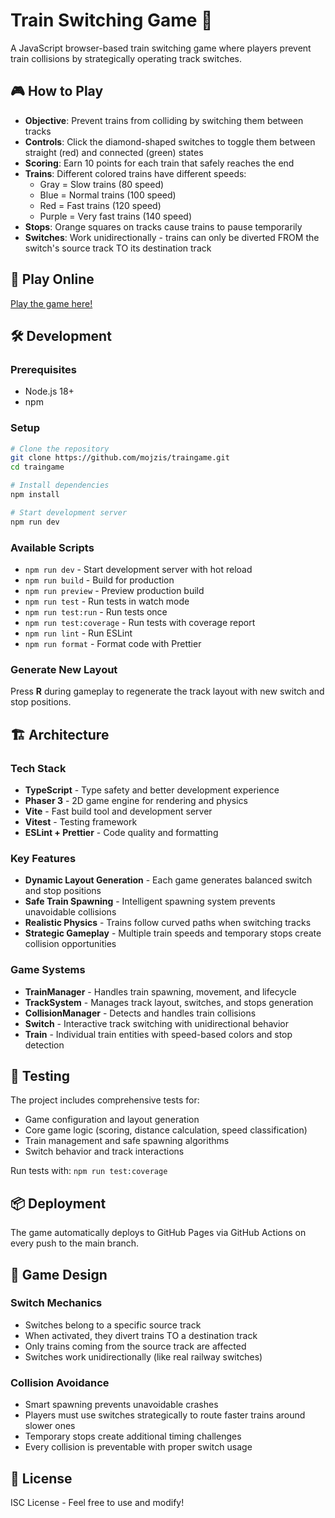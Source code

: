 # Train Switching Game 🚂

A JavaScript browser-based train switching game where players prevent train collisions by strategically operating track switches.

## 🎮 How to Play

- **Objective**: Prevent trains from colliding by switching them between tracks
- **Controls**: Click the diamond-shaped switches to toggle them between straight (red) and connected (green) states
- **Scoring**: Earn 10 points for each train that safely reaches the end
- **Trains**: Different colored trains have different speeds:
  - Gray = Slow trains (80 speed)
  - Blue = Normal trains (100 speed) 
  - Red = Fast trains (120 speed)
  - Purple = Very fast trains (140 speed)
- **Stops**: Orange squares on tracks cause trains to pause temporarily
- **Switches**: Work unidirectionally - trains can only be diverted FROM the switch's source track TO its destination track

## 🚀 Play Online

[Play the game here!](https://mojzis.github.io/traingame/)

## 🛠️ Development

### Prerequisites
- Node.js 18+
- npm

### Setup
```bash
# Clone the repository
git clone https://github.com/mojzis/traingame.git
cd traingame

# Install dependencies
npm install

# Start development server
npm run dev
```

### Available Scripts
- `npm run dev` - Start development server with hot reload
- `npm run build` - Build for production
- `npm run preview` - Preview production build
- `npm run test` - Run tests in watch mode
- `npm run test:run` - Run tests once
- `npm run test:coverage` - Run tests with coverage report
- `npm run lint` - Run ESLint
- `npm run format` - Format code with Prettier

### Generate New Layout
Press **R** during gameplay to regenerate the track layout with new switch and stop positions.

## 🏗️ Architecture

### Tech Stack
- **TypeScript** - Type safety and better development experience
- **Phaser 3** - 2D game engine for rendering and physics
- **Vite** - Fast build tool and development server
- **Vitest** - Testing framework
- **ESLint + Prettier** - Code quality and formatting

### Key Features
- **Dynamic Layout Generation** - Each game generates balanced switch and stop positions
- **Safe Train Spawning** - Intelligent spawning system prevents unavoidable collisions
- **Realistic Physics** - Trains follow curved paths when switching tracks
- **Strategic Gameplay** - Multiple train speeds and temporary stops create collision opportunities

### Game Systems
- **TrainManager** - Handles train spawning, movement, and lifecycle
- **TrackSystem** - Manages track layout, switches, and stops generation
- **CollisionManager** - Detects and handles train collisions
- **Switch** - Interactive track switching with unidirectional behavior
- **Train** - Individual train entities with speed-based colors and stop detection

## 🧪 Testing

The project includes comprehensive tests for:
- Game configuration and layout generation
- Core game logic (scoring, distance calculation, speed classification)
- Train management and safe spawning algorithms
- Switch behavior and track interactions

Run tests with: `npm run test:coverage`

## 📦 Deployment

The game automatically deploys to GitHub Pages via GitHub Actions on every push to the main branch.

## 🎯 Game Design

### Switch Mechanics
- Switches belong to a specific source track
- When activated, they divert trains TO a destination track
- Only trains coming from the source track are affected
- Switches work unidirectionally (like real railway switches)

### Collision Avoidance
- Smart spawning prevents unavoidable crashes
- Players must use switches strategically to route faster trains around slower ones
- Temporary stops create additional timing challenges
- Every collision is preventable with proper switch usage

## 📝 License

ISC License - Feel free to use and modify!